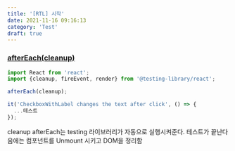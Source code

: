 ```yaml
---
title: '[RTL] 시작'
date: 2021-11-16 09:16:13
category: 'Test'
draft: true
---
```


### [afterEach(cleanup)](https://jestjs.io/docs/tutorial-react#react-testing-library)

```ts
import React from 'react';
import {cleanup, fireEvent, render} from '@testing-library/react';

afterEach(cleanup);

it('CheckboxWithLabel changes the text after click', () => {
  ...테스트
});
```

cleanup afterEach는 testing 라이브러리가 자동으로 실행시켜준다. 테스트가 끝난다음에는 컴포넌트를 Unmount 시키고 DOM을 정리함
